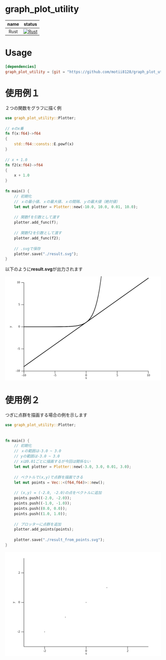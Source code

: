 # graph_plot_utility

|name|status|
|:--:|:--:|
|Rust|[![Rust](https://github.com/motii8128/graph_plot_utility/actions/workflows/rust.yml/badge.svg)](https://github.com/motii8128/graph_plot_utility/actions/workflows/rust.yml)|

# Usage
```toml
[dependencies]
graph_plot_utility = {git = "https://github.com/motii8128/graph_plot_utility.git"}
```

# 使用例１
２つの関数をグラフに描く例
```rs
use graph_plot_utility::Plotter;

// eのx乗
fn f(x:f64)->f64
{
    std::f64::consts::E.powf(x)
}

// x + 1.0
fn f2(x:f64)->f64
{
    x + 1.0
}

fn main() {
    // 初期化
    // ｘの最小値、ｘの最大値、ｘの間隔、ｙの最大値（絶対値）
    let mut plotter = Plotter::new(-10.0, 10.0, 0.01, 10.0);

    // 関数fを引数として渡す
    plotter.add_func(f);

    // 関数f2を引数として渡す
    plotter.add_func(f2);

    // .svgで保存
    plotter.save("./result.svg");
}
```
以下のように**result.svg**が出力されます

![](./result.svg)

# 使用例２

つぎに点群を描画する場合の例を示します
```rs
use graph_plot_utility::Plotter;


fn main() {
    // 初期化
    // ｘの範囲は-3.0 ~ 3.0
    // yの範囲は-3.0 ~ 3.0
    // xは0.01ごとに描画するが今回は関係ない
    let mut plotter = Plotter::new(-3.0, 3.0, 0.01, 3.0);

    // ベクトルで(x,y)で点群を描画できる
    let mut points = Vec::<(f64,f64)>::new();

    // (x,y) = (-2.0, -2.0)の点をベクトルに追加
    points.push((-2.0, -2.0));
    points.push((-1.0, -1.0));
    points.push((0.0, 0.0));
    points.push((1.0, 1.0));

    // プロッターに点群を追加
    plotter.add_points(points);

    plotter.save("./result_from_points.svg");
}

```

![](./result_from_points.svg)
